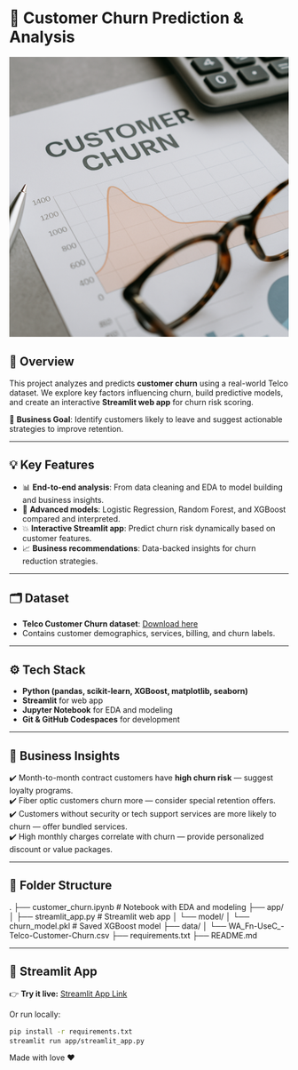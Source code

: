 # 💼 Customer Churn Prediction & Analysis

![Churn Banner](./banner.png)

## 🚀 Overview

This project analyzes and predicts **customer churn** using a real-world Telco dataset. We explore key factors influencing churn, build predictive models, and create an interactive **Streamlit web app** for churn risk scoring.  

🎯 **Business Goal**: Identify customers likely to leave and suggest actionable strategies to improve retention.

---

## 💡 Key Features

- 📊 **End-to-end analysis**: From data cleaning and EDA to model building and business insights.
- 🤖 **Advanced models**: Logistic Regression, Random Forest, and XGBoost compared and interpreted.
- 💥 **Interactive Streamlit app**: Predict churn risk dynamically based on customer features.
- 📈 **Business recommendations**: Data-backed insights for churn reduction strategies.

---

## 🗂️ Dataset

- **Telco Customer Churn dataset**: [Download here](https://www.kaggle.com/blastchar/telco-customer-churn)
- Contains customer demographics, services, billing, and churn labels.

---

## ⚙️ Tech Stack

- **Python (pandas, scikit-learn, XGBoost, matplotlib, seaborn)**
- **Streamlit** for web app
- **Jupyter Notebook** for EDA and modeling
- **Git & GitHub Codespaces** for development

---

## 💬 Business Insights

✔️ Month-to-month contract customers have **high churn risk** — suggest loyalty programs.  
✔️ Fiber optic customers churn more — consider special retention offers.  
✔️ Customers without security or tech support services are more likely to churn — offer bundled services.  
✔️ High monthly charges correlate with churn — provide personalized discount or value packages.

---

## 📁 Folder Structure

.
├── customer_churn.ipynb     # Notebook with EDA and modeling
├── app/
│   ├── streamlit_app.py     # Streamlit web app
│   └── model/
│       └── churn_model.pkl  # Saved XGBoost model
├── data/
│   └── WA_Fn-UseC_-Telco-Customer-Churn.csv
├── requirements.txt
├── README.md

---

## 🌟 Streamlit App

👉 **Try it live:** [Streamlit App Link](https://customer-churn-prediction-and-analysis-66prjho2qqhprceqcqnnbo.streamlit.app/)

Or run locally:

```bash
pip install -r requirements.txt
streamlit run app/streamlit_app.py
```

Made with love ❤️
